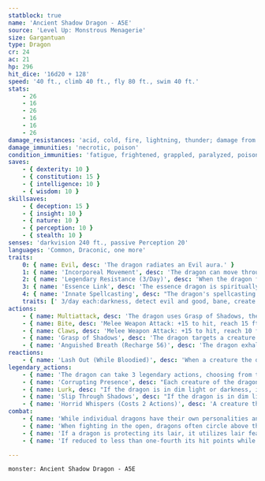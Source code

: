 ```yaml
---
statblock: true
name: 'Ancient Shadow Dragon - A5E'
source: 'Level Up: Monstrous Menagerie'
size: Gargantuan
type: Dragon
cr: 24
ac: 21
hp: 296
hit_dice: '16d20 + 128'
speed: '40 ft., climb 40 ft., fly 80 ft., swim 40 ft.'
stats:
    - 26
    - 16
    - 26
    - 16
    - 16
    - 26
damage_resistances: 'acid, cold, fire, lightning, thunder; damage from nonmagical weapons'
damage_immunities: 'necrotic, poison'
condition_immunities: 'fatigue, frightened, grappled, paralyzed, poisoned, prone, restrained'
saves:
    - { dexterity: 10 }
    - { constitution: 15 }
    - { intelligence: 10 }
    - { wisdom: 10 }
skillsaves:
    - { deception: 15 }
    - { insight: 10 }
    - { nature: 10 }
    - { perception: 10 }
    - { stealth: 10 }
senses: 'darkvision 240 ft., passive Perception 20'
languages: 'Common, Draconic, one more'
traits:
    0: { name: Evil, desc: 'The dragon radiates an Evil aura.' }
    1: { name: 'Incorporeal Movement', desc: 'The dragon can move through other creatures and objects. It takes 17 (3d10) force damage if it ends its turn inside an object.' }
    2: { name: 'Legendary Resistance (3/Day)', desc: 'When the dragon fails a saving throw, it can choose to succeed instead. When it does, it becomes more solid, losing its Incorporeal trait and its damage resistances, until the end of its next turn.' }
    3: { name: 'Essence Link', desc: 'The essence dragon is spiritually linked to a specific area or landmark. The dragon gains no benefit from a long rest when more than 1 mile away from its linked area. If the dragon dies, the area it is linked to loses its vital essence until it forms a new essence dragon, which can take centuries. When a creature first enters an area that has lost its vital essence in this way, they gain a level of fatigue and a level of strife. This fatigue and strife can be removed only by completing a long rest outside the area.' }
    4: { name: 'Innate Spellcasting', desc: "The dragon's spellcasting ability is Charisma (save DC 23). It can innately cast the following spells, requiring no material components." }
    traits: [' 3/day each:darkness, detect evil and good, bane, create undead', ' 1/day:hallow, magic jar']
actions:
    - { name: Multiattack, desc: 'The dragon uses Grasp of Shadows, then attacks once with its bite and twice with its claws.' }
    - { name: Bite, desc: 'Melee Weapon Attack: +15 to hit, reach 15 ft., one target. Hit: 30 (4d10 + 8) piercing damage plus 9 (2d8) necrotic damage.' }
    - { name: Claws, desc: 'Melee Weapon Attack: +15 to hit, reach 10 ft., one target. Hit: 21 (3d8 + 8) slashing damage plus 9 (2d8) necrotic damage.' }
    - { name: 'Grasp of Shadows', desc: 'The dragon targets a creature within 60 feet, forcing it to make a DC 18 Dexterity saving throw. On a failure, it is grappled by tendrils of shadow (escape DC 23) and restrained while grappled this way. The effect ends if the dragon is incapacitated or uses this ability again.' }
    - { name: 'Anguished Breath (Recharge 56)', desc: 'The dragon exhales a shadowy maelstrom of anguish in a 90-foot cone. Each creature in that area makes a DC 23 Wisdom saving throw, taking 81 (18d8) necrotic damage and gaining a level of strife on a failed save or half damage on a success.' }
reactions:
    - { name: 'Lash Out (While Bloodied)', desc: 'When a creature the dragon can see hits it with a melee weapon attack, the dragon makes a claw attack against the attacker.' }
legendary_actions:
    - { name: 'The dragon can take 3 legendary actions, choosing from the options below', desc: "Only one legendary action can be used at a time and only at the end of another creature's turn. It regains spent legendary actions at the start of its turn." }
    - { name: 'Corrupting Presence', desc: "Each creature of the dragon's choice within 120 feet and aware of it must succeed on a DC 18 Wisdom saving throw or gain a level of strife. Once a creature has passed or failed this saving throw, it is immune to the dragon's Corrupting Presence for the next 24 hours." }
    - { name: Lurk, desc: "If the dragon is in dim light or darkness, it magically becomes invisible until it attacks, causes a creature to make a saving throw, or enters an area of bright light. It can't use this ability if it has taken radiant damage since the end of its last turn." }
    - { name: 'Slip Through Shadows', desc: "If the dragon is in dim light or darkness, it magically teleports up to 60 feet to an unoccupied space that is also in dim light or darkness. The dragon can't use this ability if it has taken radiant damage since the end of its last turn." }
    - { name: 'Horrid Whispers (Costs 2 Actions)', desc: 'A creature that can hear the dragon makes a DC 23 Wisdom saving throw. On a failure, the creature takes 18 (4d8) psychic damage, and the dragon regains the same number of hit points.' }
combat:
    - { name: 'While individual dragons have their own personalities and tactics, most rely heavily on their breath weapons', desc: 'They use them whenever they can, preferably from maximum distance and while flying above their enemies.' }
    - { name: 'When fighting in the open, dragons often circle above their enemies as they wait for their breath weapons to recharge', desc: "They only close to melee if their enemies deal significant damage with ranged attacks, or if they can savage an enemy cut off from its allies. Once bloodied, dragons become more aggressive, attacking with bite and claws when their breath weapons aren't available." }
    - { name: 'If a dragon is protecting its lair, it utilizes lair features, traps, allies, and architecture such as escape tunnels to keep up a hit-and-run fight, reappearing only when it has a fully-recharged breath weapon', desc: 'If the dragon is forced into melee combat, it uses its bite and claws against a single foe. If it has legendary actions like Roar and Wing Attack, it uses them to disperse its other enemies.' }
    - { name: 'If reduced to less than one-fourth its hit points while fighting in the open, a dragon flies away', desc: 'However, it fights to the death to defend its lair, unless it can regain the upper hand through tricks or bargains.' }

---
```

```statblock
monster: Ancient Shadow Dragon - A5E
```
